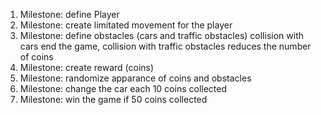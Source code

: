 1. Milestone: define Player
2. Milestone: create limitated movement for the player
3. Milestone: define obstacles (cars and traffic obstacles)
 collision with cars end the game, collision with traffic obstacles reduces the number of coins
4. Milestone: create reward (coins)
5. Milestone: randomize apparance of coins and obstacles
6. Milestone: change the car each 10 coins collected
7. Milestone: win the game if 50 coins collected
